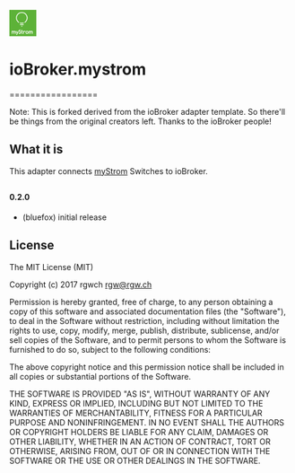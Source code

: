 ![Logo](admin/mystrom.png)
# ioBroker.mystrom
=================


Note: This is forked derived from the ioBroker adapter template. So there'll be things from the original creators left.
Thanks to the ioBroker people!


## What it is

This adapter connects [myStrom](http://www.mystrom.ch) Switches to ioBroker.

## 

#### 0.2.0
* (bluefox) initial release

## License
The MIT License (MIT)

Copyright (c) 2017 rgwch <rgw@rgw.ch>

Permission is hereby granted, free of charge, to any person obtaining a copy
of this software and associated documentation files (the "Software"), to deal
in the Software without restriction, including without limitation the rights
to use, copy, modify, merge, publish, distribute, sublicense, and/or sell
copies of the Software, and to permit persons to whom the Software is
furnished to do so, subject to the following conditions:

The above copyright notice and this permission notice shall be included in
all copies or substantial portions of the Software.

THE SOFTWARE IS PROVIDED "AS IS", WITHOUT WARRANTY OF ANY KIND, EXPRESS OR
IMPLIED, INCLUDING BUT NOT LIMITED TO THE WARRANTIES OF MERCHANTABILITY,
FITNESS FOR A PARTICULAR PURPOSE AND NONINFRINGEMENT. IN NO EVENT SHALL THE
AUTHORS OR COPYRIGHT HOLDERS BE LIABLE FOR ANY CLAIM, DAMAGES OR OTHER
LIABILITY, WHETHER IN AN ACTION OF CONTRACT, TORT OR OTHERWISE, ARISING FROM,
OUT OF OR IN CONNECTION WITH THE SOFTWARE OR THE USE OR OTHER DEALINGS IN
THE SOFTWARE.
